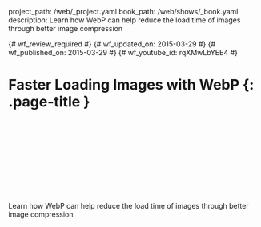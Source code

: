 project_path: /web/_project.yaml
book_path: /web/shows/_book.yaml
description: Learn how WebP can help reduce the load time of images through better image compression

{# wf_review_required #}
{# wf_updated_on: 2015-03-29 #}
{# wf_published_on: 2015-03-29 #}
{# wf_youtube_id: rqXMwLbYEE4 #}

# Faster Loading Images with WebP {: .page-title }


<div class="video-wrapper">
  <iframe class="devsite-embedded-youtube-video" data-video-id="rqXMwLbYEE4"
          data-autohide="1" data-showinfo="0" frameborder="0" allowfullscreen>
  </iframe>
</div>


Learn how WebP can help reduce the load time of images through better image compression
